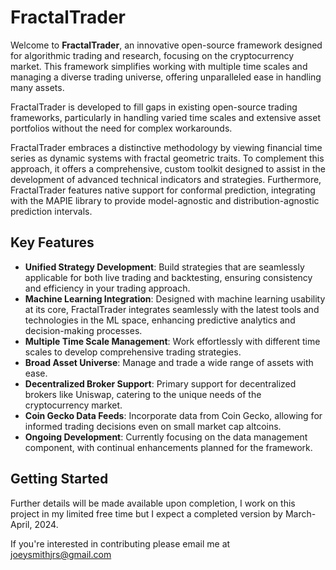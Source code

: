# FractalTrader

Welcome to **FractalTrader**, an innovative open-source framework designed for algorithmic trading and research, focusing on the cryptocurrency market. This framework simplifies working with multiple time scales and managing a diverse trading universe, offering unparalleled ease in handling many assets.

FractalTrader is developed to fill gaps in existing open-source trading frameworks, particularly in handling varied time scales and extensive asset portfolios without the need for complex workarounds. 

FractalTrader embraces a distinctive methodology by viewing financial time series as dynamic systems with fractal geometric traits. To complement this approach, it offers a comprehensive, custom toolkit designed to assist in the development of advanced technical indicators and strategies. Furthermore, FractalTrader features native support for conformal prediction, integrating with the MAPIE library to provide model-agnostic and distribution-agnostic prediction intervals.

## Key Features

- **Unified Strategy Development**: Build strategies that are seamlessly applicable for both live trading and backtesting, ensuring consistency and efficiency in your trading approach.
- **Machine Learning Integration**: Designed with machine learning usability at its core, FractalTrader integrates seamlessly with the latest tools and technologies in the ML space, enhancing predictive analytics and decision-making processes.
- **Multiple Time Scale Management**: Work effortlessly with different time scales to develop comprehensive trading strategies.
- **Broad Asset Universe**: Manage and trade a wide range of assets with ease.
- **Decentralized Broker Support**: Primary support for decentralized brokers like Uniswap, catering to the unique needs of the cryptocurrency market.
- **Coin Gecko Data Feeds**: Incorporate data from Coin Gecko, allowing for informed trading decisions even on small market cap altcoins.
- **Ongoing Development**: Currently focusing on the data management component, with continual enhancements planned for the framework.

## Getting Started

Further details will be made available upon completion, I work on this project in my limited free time but I expect a completed version by March-April, 2024.

If you're interested in contributing please email me at joeysmithjrs@gmail.com

